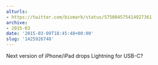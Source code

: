 ```yaml
---
alturls:
- https://twitter.com/bismark/status/575004575414927361
archive:
- 2015-03
date: '2015-03-09T18:45:48+00:00'
slug: '1425926748'
---
```


Next version of iPhone/iPad drops Lightning for USB-C?

